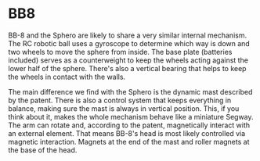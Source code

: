 # BB8

BB-8 and the Sphero are likely to share a very similar internal mechanism. The RC robotic ball uses a gyroscope to determine which way is down and two wheels to move the sphere from inside. The base plate (batteries included) serves as a counterweight to keep the wheels acting against the lower half of the sphere. There's also a vertical bearing that helps to keep the wheels in contact with the walls.

The main difference we find with the Sphero is the dynamic mast described by the patent. There is also a control system that keeps everything in balance, making sure the mast is always in vertical position. This, if you think about it, makes the whole mechanism behave like a miniature Segway. The arm can rotate and, according to the patent, magnetically interact with an external element. That means BB-8's head is most likely controlled via magnetic interaction. Magnets at the end of the mast and roller magnets at the base of the head.
